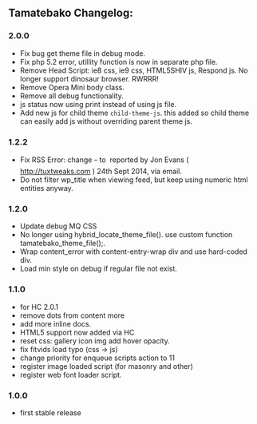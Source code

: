 ## Tamatebako Changelog:

### 2.0.0
* Fix bug get theme file in debug mode.
* Fix php 5.2 error, utillity function is now in separate php file.
* Remove Head Script: ie8 css, ie9 css, HTML5SHIV js, Respond js. No longer support dinosaur browser. RWRRR!
* Remove Opera Mini body class.
* Remove all debug functionality.
* js status now using print instead of using js file.
* Add new js for child theme `child-theme-js`. this added so child theme can easily add js without overriding parent theme js.

### 1.2.2
* Fix RSS Error: change &ndash; to &#150; reported by Jon Evans ( http://tuxtweaks.com ) 24th Sept 2014, via email.
* Do not filter wp_title when viewing feed, but keep using numeric html entities anyway.

### 1.2.0
* Update debug MQ CSS
* No longer using hybrid_locate_theme_file(). use custom function tamatebako_theme_file();.
* Wrap content_error with content-entry-wrap div and use hard-coded div.
* Load min style on debug if regular file not exist.

### 1.1.0
* for HC 2.0.1
* remove dots from content more
* add more inline docs.
* HTML5 support now added via HC
* reset css: gallery icon img add hover opacity.
* fix fitvids load typo (css -> js)
* change priority for enqueue scripts action to 11
* register image loaded script (for masonry and other)
* register web font loader script.

### 1.0.0
* first stable release